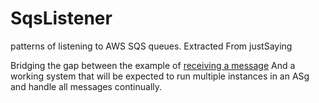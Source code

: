# SqsListener
patterns of listening to AWS SQS queues. Extracted From justSaying

Bridging the gap between the example of [receiving a message](http://docs.aws.amazon.com/AWSSimpleQueueService/latest/SQSGettingStartedGuide/ReceiveMessage.html)
And a working system that will be expected to run multiple instances in an ASg and handle all messages continually.
